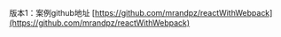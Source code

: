 版本1：案例github地址 [https://github.com/mrandpz/reactWithWebpack](https://github.com/mrandpz/reactWithWebpack)



